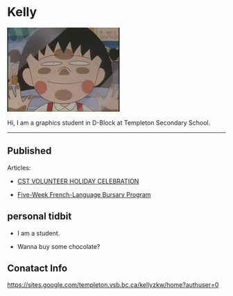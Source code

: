 # Kelly

![](assets/櫻桃小丸子.jpg)

Hi, I am a graphics student in D-Block at Templeton Secondary School.

___

## Published
Articles:
- [CST VOLUNTEER HOLIDAY CELEBRATION](https://medium.com/@newsletter_54417/cst-volunteer-holiday-celebration-2877bb4736a1)

- [Five-Week French-Language Bursary Program](https://medium.com/@newsletter_54417/five-week-french-language-bursary-program-cfaf930d0c13) 

## personal tidbit
+ I am a student.

+ Wanna buy some chocolate?

## Conatact Info
https://sites.google.com/templeton.vsb.bc.ca/kellyzkw/home?authuser=0
